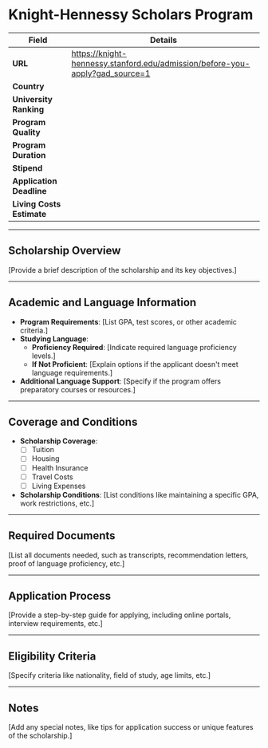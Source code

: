 
# Knight-Hennessy Scholars Program

| **Field**                  | **Details**                                                             |
|----------------------------|-------------------------------------------------------------------------|
| **URL**                    | https://knight-hennessy.stanford.edu/admission/before-you-apply?gad_source=1                                                                  |
| **Country**                |                                                                         |
| **University Ranking**     |                                                                         |
| **Program Quality**        |                                                                         |
| **Program Duration**       |                                                                         |
| **Stipend**                |                                                                         |
| **Application Deadline**   |                                                                         |
| **Living Costs Estimate**  |                                                                         |

---

## Scholarship Overview

[Provide a brief description of the scholarship and its key objectives.]

---

## Academic and Language Information

- **Program Requirements**: [List GPA, test scores, or other academic criteria.]
- **Studying Language**:
  - **Proficiency Required**: [Indicate required language proficiency levels.]
  - **If Not Proficient**: [Explain options if the applicant doesn't meet language requirements.]
- **Additional Language Support**: [Specify if the program offers preparatory courses or resources.]

---

## Coverage and Conditions

- **Scholarship Coverage**:
  - [ ] Tuition
  - [ ] Housing
  - [ ] Health Insurance
  - [ ] Travel Costs
  - [ ] Living Expenses
- **Scholarship Conditions**: [List conditions like maintaining a specific GPA, work restrictions, etc.]

---

## Required Documents

[List all documents needed, such as transcripts, recommendation letters, proof of language proficiency, etc.]

---

## Application Process

[Provide a step-by-step guide for applying, including online portals, interview requirements, etc.]

---

## Eligibility Criteria

[Specify criteria like nationality, field of study, age limits, etc.]

---

## Notes

[Add any special notes, like tips for application success or unique features of the scholarship.]


